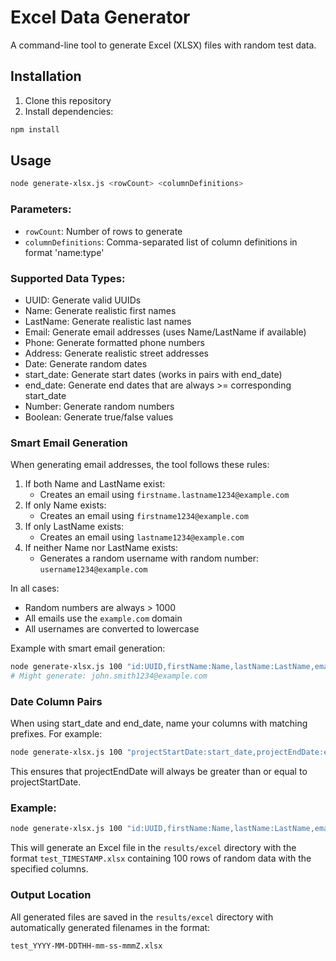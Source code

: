 # Excel Data Generator

A command-line tool to generate Excel (XLSX) files with random test data.

## Installation

1. Clone this repository
2. Install dependencies:
```bash
npm install
```

## Usage

```bash
node generate-xlsx.js <rowCount> <columnDefinitions>
```

### Parameters:

- `rowCount`: Number of rows to generate
- `columnDefinitions`: Comma-separated list of column definitions in format 'name:type'

### Supported Data Types:

- UUID: Generate valid UUIDs
- Name: Generate realistic first names
- LastName: Generate realistic last names
- Email: Generate email addresses (uses Name/LastName if available)
- Phone: Generate formatted phone numbers
- Address: Generate realistic street addresses
- Date: Generate random dates
- start_date: Generate start dates (works in pairs with end_date)
- end_date: Generate end dates that are always >= corresponding start_date
- Number: Generate random numbers
- Boolean: Generate true/false values

### Smart Email Generation

When generating email addresses, the tool follows these rules:
1. If both Name and LastName exist:
   - Creates an email using `firstname.lastname1234@example.com`
2. If only Name exists:
   - Creates an email using `firstname1234@example.com`
3. If only LastName exists:
   - Creates an email using `lastname1234@example.com`
4. If neither Name nor LastName exists:
   - Generates a random username with random number: `username1234@example.com`

In all cases:
- Random numbers are always > 1000
- All emails use the `example.com` domain
- All usernames are converted to lowercase

Example with smart email generation:
```bash
node generate-xlsx.js 100 "id:UUID,firstName:Name,lastName:LastName,email:Email"
# Might generate: john.smith1234@example.com
```

### Date Column Pairs

When using start_date and end_date, name your columns with matching prefixes. For example:
```bash
node generate-xlsx.js 100 "projectStartDate:start_date,projectEndDate:end_date"
```
This ensures that projectEndDate will always be greater than or equal to projectStartDate.

### Example:

```bash
node generate-xlsx.js 100 "id:UUID,firstName:Name,lastName:LastName,email:Email,phone:Phone,startDate:start_date,endDate:end_date"
```

This will generate an Excel file in the `results/excel` directory with the format `test_TIMESTAMP.xlsx` containing 100 rows of random data with the specified columns.

### Output Location

All generated files are saved in the `results/excel` directory with automatically generated filenames in the format:
```
test_YYYY-MM-DDTHH-mm-ss-mmmZ.xlsx
